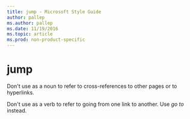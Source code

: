 ```yaml
---
title: jump - Microsoft Style Guide
author: pallep
ms.author: pallep
ms.date: 11/19/2016
ms.topic: article
ms.prod: non-product-specific
---
```


# jump

Don't use as a noun to refer to cross-references to other pages or to hyperlinks. 

Don't use as a verb to refer to going from one link to another. Use *go to* instead.
